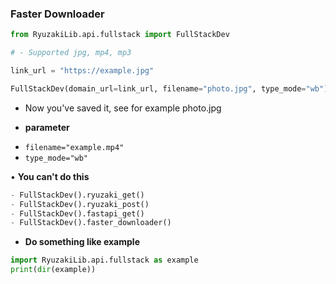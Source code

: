 ### Faster Downloader
```python
from RyuzakiLib.api.fullstack import FullStackDev

# - Supported jpg, mp4, mp3

link_url = "https://example.jpg"

FullStackDev(domain_url=link_url, filename="photo.jpg", type_mode="wb").faster_downloader()
```
- Now you've saved it, see for example photo.jpg

* <b>parameter</b>
- <code>filename="example.mp4"</code>
- <code>type_mode="wb"</code>

• <b>You can't do this</b>
```python
- FullStackDev().ryuzaki_get()
- FullStackDev().ryuzaki_post()
- FullStackDev().fastapi_get()
- FullStackDev().faster_downloader()
```

* <b>Do something like example</b>
```python
import RyuzakiLib.api.fullstack as example
print(dir(example))
```
